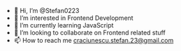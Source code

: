 - 👋 Hi, I’m @Stefan0223
- 👀 I’m interested in Frontend Development
- 🌱 I’m currently learning JavaScript
- 💞️ I’m looking to collaborate on Frontend related stuff
- 📫 How to reach me craciunescu.stefan.23@gmail.com

<!---
Stefan0223/Stefan0223 is a ✨ special ✨ repository because its `README.md` (this file) appears on your GitHub profile.
You can click the Preview link to take a look at your changes.
--->

